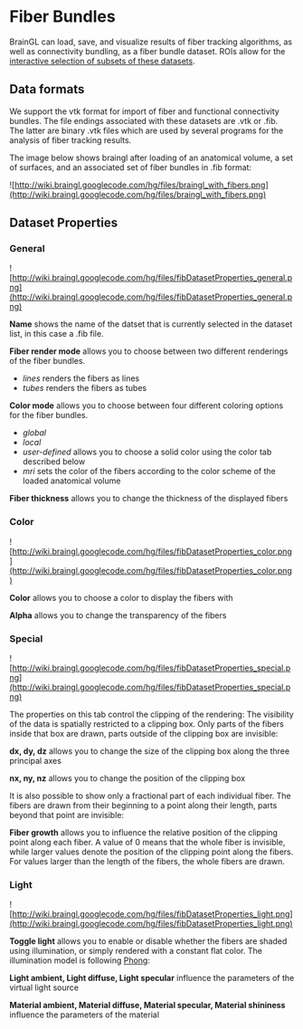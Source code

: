 # Fiber Bundles #

BrainGL can load, save, and visualize results of fiber tracking algorithms, as well as connectivity bundling, as a fiber bundle dataset. ROIs allow for the [interactive selection of subsets of these datasets](ROIFiberSelection.md).

## Data formats ##

We support the vtk format for import of fiber and functional connectivity bundles. The file endings associated with these datasets are .vtk or .fib. The latter are binary .vtk files which are used by several programs for the analysis of fiber tracking results.

The image below shows braingl after loading of an anatomical volume, a set of surfaces, and an associated set of fiber bundles in .fib format:

![http://wiki.braingl.googlecode.com/hg/files/braingl_with_fibers.png](http://wiki.braingl.googlecode.com/hg/files/braingl_with_fibers.png)

## Dataset Properties ##

### General ###

![http://wiki.braingl.googlecode.com/hg/files/fibDatasetProperties_general.png](http://wiki.braingl.googlecode.com/hg/files/fibDatasetProperties_general.png)

**Name** shows the name of the datset that is currently selected in the dataset list, in this case a .fib file.

**Fiber render mode** allows you to choose between two different renderings of the fiber bundles.
  * _lines_ renders the fibers as lines
  * _tubes_ renders the fibers as tubes

**Color mode** allows you to choose between four different coloring options for the fiber bundles.
  * _global_
  * _local_
  * _user-defined_ allows you to choose a solid color using the color tab described below
  * _mri_ sets the color of the fibers according to the color scheme of the loaded anatomical volume

**Fiber thickness** allows you to change the thickness of the displayed fibers

### Color ###

![http://wiki.braingl.googlecode.com/hg/files/fibDatasetProperties_color.png](http://wiki.braingl.googlecode.com/hg/files/fibDatasetProperties_color.png)

**Color** allows you to choose a color to display the fibers with

**Alpha** allows you to change the transparency of the fibers

### Special ###

![http://wiki.braingl.googlecode.com/hg/files/fibDatasetProperties_special.png](http://wiki.braingl.googlecode.com/hg/files/fibDatasetProperties_special.png)

The properties on this tab control the clipping of the rendering: The visibility of the data is spatially restricted to a clipping box. Only parts of the fibers inside that box are drawn, parts outside of the clipping box are invisible:

**dx, dy, dz** allows you to change the size of the clipping box along the three principal axes

**nx, ny, nz** allows you to change the position of the clipping box

It is also possible to show only a fractional part of each individual fiber. The fibers are drawn from their beginning to a point along their length, parts beyond that point are invisible:

**Fiber growth** allows you to influence the relative position of the clipping point along each fiber. A value of 0 means that the whole fiber is invisible, while larger values denote the position of the clipping point along the fibers. For values larger than the length of the fibers, the whole fibers are drawn.

### Light ###

![http://wiki.braingl.googlecode.com/hg/files/fibDatasetProperties_light.png](http://wiki.braingl.googlecode.com/hg/files/fibDatasetProperties_light.png)

**Toggle light** allows you to enable or disable whether the fibers are shaded using illumination, or simply rendered with a constant flat color. The illumination model is following [Phong](http://en.wikipedia.org/wiki/Phong_reflection_model):

**Light ambient, Light diffuse, Light specular** influence the parameters of the virtual light source

**Material ambient, Material diffuse, Material specular, Material shininess** influence the parameters of the material